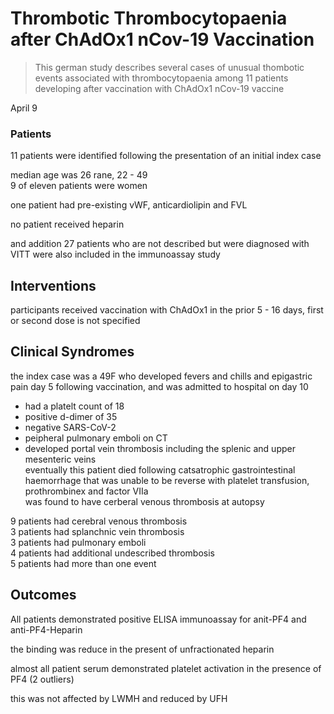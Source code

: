 # Thrombotic Thrombocytopaenia after ChAdOx1 nCov-19 Vaccination  

> This german study describes several cases of unusual thombotic events associated with thrombocytopaenia among 11 patients developing after vaccination with ChAdOx1 nCov-19 vaccine  

April 9

### Patients  

11 patients were identified following the presentation of an initial index case  

median age was 26 rane, 22 - 49  
9 of eleven patients were women  

one patient had pre-existing vWF, anticardiolipin and FVL

no patient received heparin  

and addition 27 patients who are not described but were diagnosed with VITT were also included in the immunoassay study  

## Interventions

participants received vaccination with ChAdOx1 in the prior 5 - 16 days, first or second dose is not specified  

## Clinical Syndromes

the index case was a 49F who developed fevers and chills and epigastric pain day 5 following vaccination, and was admitted to hospital on day 10  
- had a platelt count of 18  
- positive d-dimer of 35  
- negative SARS-CoV-2
- peipheral pulmonary emboli on CT  
- developed portal vein thrombosis including the splenic and upper mesenteric veins  
eventually this patient died following catsatrophic gastrointestinal haemorrhage that was unable to be reverse with platelet transfusion, prothrombinex and factor VIIa  
was found to have cerberal venous thrombosis at autopsy  

9 patients had cerebral venous thrombosis  
3 patients had splanchnic vein thrombosis  
3 patients had pulmonary emboli  
4 patients had additional undescribed thrombosis  
5 patients had more than one event  

## Outcomes

All patients demonstrated positive ELISA immunoassay for anit-PF4 and anti-PF4-Heparin  

the binding was reduce in the present of unfractionated heparin  

almost all patient serum demonstrated platelet activation in the presence of PF4 (2 outliers)  

this was not affected by LWMH and reduced by UFH  
